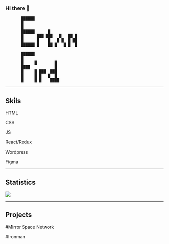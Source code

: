 ### Hi there 👋                       

                                                       
                                                       
                                                       
                                                       
                                                       
                                                       
           ██████                                      
           █                                           
           █                                           
           ██████      █                               
           █      ███ ███   █   ██ █                   
           █      █    █   █ █  █ ██                   
           ██████ █    ██ █   █ █  █                   
                                                       
           ██████                                      
           █                                           
           █     █        █                            
           ████           █                            
           █     █ ███  ███                            
           █     █ █   █  █                            
           █     █ █    ████                           
                                                       
                                                       
                                                       
                                                       
                                                       
                                                       
-------------------------------------------
## Skils

HTML

CSS

JS

React/Redux

Wordpress

Figma

-------------------------------------------
## Statistics

<img src="https://wakatime.com/share/@18b64225-8553-46d9-86a4-2e79cfef5256/b4278e52-1ed3-422a-99d7-461552d2d6f7.svg" />

-------------------------------------------
## Projects

#Mirror Space Network

#Ironman

